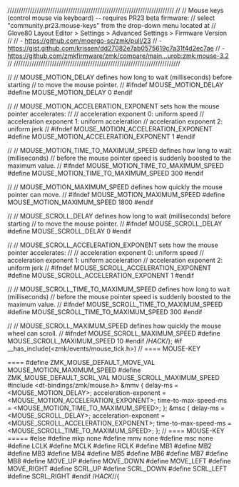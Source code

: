 

//////////////////////////////////////////////////////////////////////////
//
// Mouse keys (control mouse via keyboard) -- requires PR23 beta firmware:
// select "community.pr23.mouse-keys" from the drop-down menu located at
// Glove80 Layout Editor > Settings > Advanced Settings > Firmware Version
//
// - https://github.com/moergo-sc/zmk/pull/23
// - https://gist.github.com/krissen/dd27082e7ab0575619c7a31f4d2ec7ae
// - https://github.com/zmkfirmware/zmk/compare/main...urob:zmk:mouse-3.2
//
//////////////////////////////////////////////////////////////////////////

//
// MOUSE_MOTION_DELAY defines how long to wait (milliseconds) before starting
// to move the mouse pointer.
//
#ifndef MOUSE_MOTION_DELAY
#define MOUSE_MOTION_DELAY 0
#endif

//
// MOUSE_MOTION_ACCELERATION_EXPONENT sets how the mouse pointer accelerates:
//
// acceleration exponent 0: uniform speed
// acceleration exponent 1: uniform acceleration
// acceleration exponent 2: uniform jerk
//
#ifndef MOUSE_MOTION_ACCELERATION_EXPONENT
#define MOUSE_MOTION_ACCELERATION_EXPONENT 1
#endif

//
// MOUSE_MOTION_TIME_TO_MAXIMUM_SPEED defines how long to wait (milliseconds)
// before the mouse pointer speed is suddenly boosted to the maximum value.
//
#ifndef MOUSE_MOTION_TIME_TO_MAXIMUM_SPEED
#define MOUSE_MOTION_TIME_TO_MAXIMUM_SPEED 300
#endif

//
// MOUSE_MOTION_MAXIMUM_SPEED defines how quickly the mouse pointer can move.
//
#ifndef MOUSE_MOTION_MAXIMUM_SPEED
#define MOUSE_MOTION_MAXIMUM_SPEED 1800
#endif

//
// MOUSE_SCROLL_DELAY defines how long to wait (milliseconds) before starting
// to move the mouse pointer.
//
#ifndef MOUSE_SCROLL_DELAY
#define MOUSE_SCROLL_DELAY 0
#endif

//
// MOUSE_SCROLL_ACCELERATION_EXPONENT sets how the mouse pointer accelerates:
//
// acceleration exponent 0: uniform speed
// acceleration exponent 1: uniform acceleration
// acceleration exponent 2: uniform jerk
//
#ifndef MOUSE_SCROLL_ACCELERATION_EXPONENT
#define MOUSE_SCROLL_ACCELERATION_EXPONENT 1
#endif

//
// MOUSE_SCROLL_TIME_TO_MAXIMUM_SPEED defines how long to wait (milliseconds)
// before the mouse pointer speed is suddenly boosted to the maximum value.
//
#ifndef MOUSE_SCROLL_TIME_TO_MAXIMUM_SPEED
#define MOUSE_SCROLL_TIME_TO_MAXIMUM_SPEED 300
#endif

//
// MOUSE_SCROLL_MAXIMUM_SPEED defines how quickly the mouse wheel can scroll.
//
#ifndef MOUSE_SCROLL_MAXIMUM_SPEED
#define MOUSE_SCROLL_MAXIMUM_SPEED 10
#endif
/*HACK*/};
#if __has_include(<zmk/events/mouse_tick.h>)
    // ==== MOUSE-KEY <section begins> ====
    #define ZMK_MOUSE_DEFAULT_MOVE_VAL MOUSE_MOTION_MAXIMUM_SPEED
    #define ZMK_MOUSE_DEFAULT_SCRL_VAL MOUSE_SCROLL_MAXIMUM_SPEED
    #include <dt-bindings/zmk/mouse.h>
    &mmv {
      delay-ms = <MOUSE_MOTION_DELAY>;
      acceleration-exponent = <MOUSE_MOTION_ACCELERATION_EXPONENT>;
      time-to-max-speed-ms = <MOUSE_MOTION_TIME_TO_MAXIMUM_SPEED>;
    };
    &msc {
      delay-ms = <MOUSE_SCROLL_DELAY>;
      acceleration-exponent = <MOUSE_SCROLL_ACCELERATION_EXPONENT>;
      time-to-max-speed-ms = <MOUSE_SCROLL_TIME_TO_MAXIMUM_SPEED>;
    };
    // ==== MOUSE-KEY <section ends> =====
#else
    #define mkp none
    #define mmv none
    #define msc none
    #define LCLK
    #define MCLK
    #define RCLK
    #define MB1
    #define MB2
    #define MB3
    #define MB4
    #define MB5
    #define MB6
    #define MB7
    #define MB8
    #define MOVE_UP
    #define MOVE_DOWN
    #define MOVE_LEFT
    #define MOVE_RIGHT
    #define SCRL_UP
    #define SCRL_DOWN
    #define SCRL_LEFT
    #define SCRL_RIGHT
#endif
/*HACK*//{